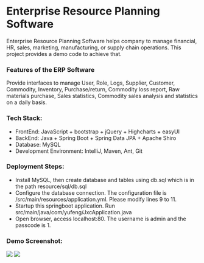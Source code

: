 # Enterprise Resource Planning Software

Enterprise Resource Planning Software helps company to manage financial, HR, sales, marketing, manufacturing, 
or supply chain operations. This project provides a demo code to achieve that.

### Features of the ERP Software
Provide interfaces to manage User, Role, Logs, Supplier,  Customer, Commodity, Inventory, Purchase/return,
Commodity loss report, Raw materials purchase, Sales statistics, Commodity sales analysis and statistics on a daily basis. 

### Tech Stack:
- FrontEnd: JavaScript + bootstrap + jQuery + Highcharts + easyUI
- BackEnd: Java + Spring Boot + Spring Data JPA + Apache Shiro
- Database: MySQL
- Development Environment: IntelliJ, Maven, Ant, Git

### Deployment Steps:
- Install MySQL, then create database and tables using db.sql which is in the path resource/sql/db.sql
- Configure the database connection. The configuration file is /src/main/resources/application.yml. 
Please modify lines 9 to 11. 
- Startup this springboot application. Run src/main/java/com/yufeng/JxcApplication.java
- Open browser, access localhost:80. The username is admin and the passcode is 1.

### Demo Screenshot:
![](https://github.com/mawensen/erp/blob/master/resources/media/login.png)
![](https://github.com/mawensen/erp/blob/master/resources/media/page.png)




